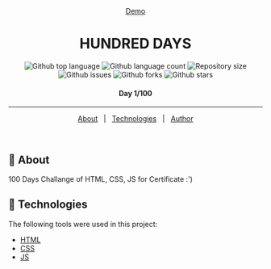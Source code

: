 <div align="center" id="top"> 
  <a href="">Demo</a>
</div>

<h1 align="center">HUNDRED DAYS</h1>

<p align="center">
  <img alt="Github top language" src="https://img.shields.io/github/languages/top/birajrai/hundred-days?color=56BEB8">

  <img alt="Github language count" src="https://img.shields.io/github/languages/count/birajrai/hundred-days?color=56BEB8">

  <img alt="Repository size" src="https://img.shields.io/github/repo-size/birajrai/hundred-days?color=56BEB8">

  <img alt="Github issues" src="https://img.shields.io/github/issues/birajrai/hundred-days?color=56BEB8" />

  <img alt="Github forks" src="https://img.shields.io/github/forks/birajrai/hundred-days?color=56BEB8" />

  <img alt="Github stars" src="https://img.shields.io/github/stars/birajrai/hundred-days?color=56BEB8" />
</p>

<h4 align="center">
Day 1/100
</h4>

<hr>

<p align="center">
  <a href="#dart-about">About</a> &#xa0; | &#xa0; 
  <a href="#rocket-technologies">Technologies</a> &#xa0; | &#xa0;
  <a href="https://github.com/birajrai" target="_blank">Author</a>
</p>

<br>

## :dart: About

100 Days Challange of HTML, CSS, JS for Certificate :')

## :rocket: Technologies

The following tools were used in this project:

- [HTML](#)
- [CSS](#)
- [JS](#)

